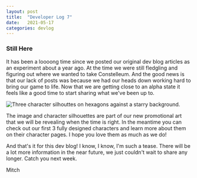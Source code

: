 ```yaml
---
layout: post
title:  "Developer Log 7"
date:   2021-05-17
categories: devlog
---
```


### Still Here

It has been a loooong time since we posted our original dev blog articles as an experiment about a year ago. At the time we were still fledgling and figuring out where we wanted to take Constelleum. And the good news is that our lack of posts was because we had our heads down working hard to bring our game to life. Now that we are getting close to an alpha state it feels like a good time to start sharing what we've been up to.

![Three character silhouttes on hexagons against a starry background.](https://cdn.discordapp.com/attachments/575192288951533571/845448231784939540/new_promo_tease.png)

<!--end_excerpt-->

The image and character silhouettes are part of our new promotional art that we will be revealing when the time is right. In the meantime you can check out our first 3 fully designed characters and learn more about them on their character pages. I hope you love them as much as we do!

And that's it for this dev blog! I know, I know, I'm such a tease. There will be a lot more information in the near future, we just couldn't wait to share any longer. Catch you next week.

Mitch
